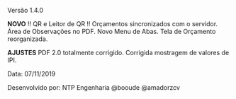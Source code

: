Versão 1.4.0

**NOVO**
!! QR e Leitor de QR !!
Orçamentos sincronizados com o servidor.
Área de Observações no PDF.
Novo Menu de Abas.
Tela de Orçamento reorganizada.

**AJUSTES**
PDF 2.0 totalmente corrigido.
Corrigida mostragem de valores de IPI.

Data: 07/11/2019

Desenvolvido por:
NTP Engenharia
@booude @amadorzcv